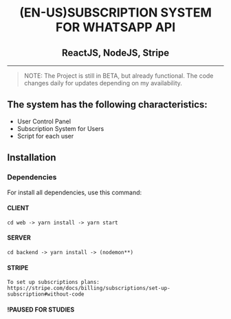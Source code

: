 <h1 align="center">(EN-US)SUBSCRIPTION SYSTEM FOR WHATSAPP API</h1>
<h2 align="center">ReactJS, NodeJS, Stripe</h2>
<hr>

> NOTE: The Project is still in BETA, but already functional. The code changes daily for updates depending on my availability.

## The system has the following characteristics:
<ul>
  <li>User Control Panel</li>
  <li>Subscription System for Users</li>
  <li>Script for each user</li>
</ul>

## Installation

### Dependencies
For install all dependencies, use this command:

#### CLIENT

    cd web -> yarn install -> yarn start
    
#### SERVER

    cd backend -> yarn install -> (nodemon**) 
    
#### STRIPE

    To set up subscriptions plans:
    https://stripe.com/docs/billing/subscriptions/set-up-subscription#without-code
    
#### !PAUSED FOR STUDIES
